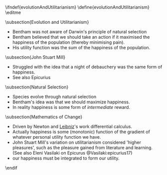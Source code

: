 \ifndef{evolutionAndUtilitarianism}
\define{evolutionAndUtilitarianism}
\editme

\subsection{Evolution and Utilitarianism}

* Bentham was not aware of Darwin's principle of natural selection
* Bentham believed that we should take an action if it maximised the happiness of the population (thereby minimising pain). 
* His utility function was the sum of the happiness of the population. 


\subsection{John Stuart Mill}

* Struggled with the idea that a night of debauchery was the same form of happiness.
* See also Epicurius


\subsection{Natural Selection}

* Species evolve through natural selection
* Bentham's idea was that we should maximize happiness. 
* In reality happiness is some form of *intermediate* reward.

\subsection{Mathematics of Change}

* Driven by Newton and [Leibniz](https://en.wikipedia.org/wiki/Gottfried_Wilhelm_Leibniz)'s work differential calculus. 
* Actually happiness is some (monotonic) function of the gradient of whatever personal utility function we have. 
* John Stuart Mill's variation on utilitarianism considered 'higher pleasures', such as the pleasure gained from literature and learning. (See also Eleni Vasilaki on Epicurus @Vasilaki:epicurius17)
* our happiness must be integrated to form our utility. 

\endif
